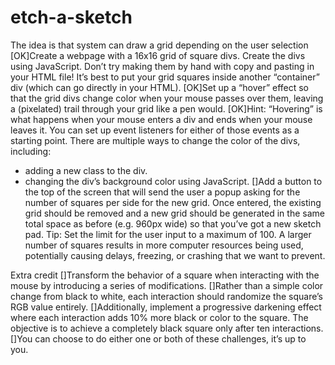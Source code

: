 # etch-a-sketch

The idea is that system can draw a grid depending on the user selection
[OK]Create a webpage with a 16x16 grid of square divs. Create the divs using JavaScript. Don’t try making them by hand with copy and pasting in your HTML file!
It’s best to put your grid squares inside another “container” div (which can go directly in your HTML).
[OK]Set up a “hover” effect so that the grid divs change color when your mouse passes over them, leaving a (pixelated) trail through your grid like a pen would.
[OK]Hint: “Hovering” is what happens when your mouse enters a div and ends when your mouse leaves it. You can set up event listeners for either of those events as a starting point. There are multiple ways to change the color of the divs, including:

- adding a new class to the div.
- changing the div’s background color using JavaScript.
  []Add a button to the top of the screen that will send the user a popup asking for the number of squares per side for the new grid. Once entered, the existing grid should be removed and a new grid should be generated in the same total space as before (e.g. 960px wide) so that you’ve got a new sketch pad. Tip: Set the limit for the user input to a maximum of 100. A larger number of squares results in more computer resources being used, potentially causing delays, freezing, or crashing that we want to prevent.

Extra credit
[]Transform the behavior of a square when interacting with the mouse by introducing a series of modifications.
[]Rather than a simple color change from black to white, each interaction should randomize the square’s RGB value entirely.
[]Additionally, implement a progressive darkening effect where each interaction adds 10% more black or color to the square. The objective is to achieve a completely black square only after ten interactions.
[]You can choose to do either one or both of these challenges, it’s up to you.
